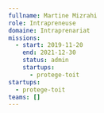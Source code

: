 ```yaml
---
fullname: Martine Mizrahi
role: Intrapreneuse
domaine: Intraprenariat
missions:
  - start: 2019-11-20
    end: 2021-12-30
    status: admin
    startups:
      - protege-toit
startups:
  - protege-toit
teams: []
---
```

